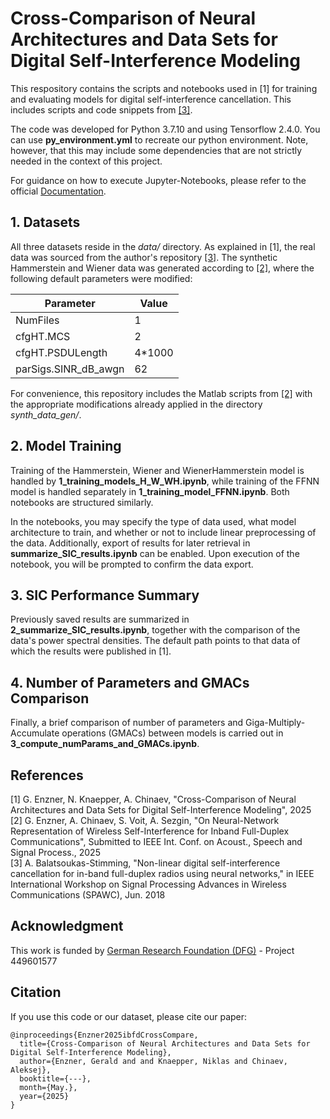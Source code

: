# Cross-Comparison of Neural Architectures and Data Sets for Digital Self-Interference Modeling

This respository contains the scripts and notebooks used in [1] for training and evaluating models for digital self-interference cancellation. This includes scripts and code snippets from [\[3\]](https://github.com/abalatsoukas/fdnn).

The code was developed for Python 3.7.10 and using Tensorflow 2.4.0. You can use <b>py_environment.yml</b> to recreate our python environment. Note, however, that this may include some dependencies that are not strictly needed in the context of this project.

For guidance on how to execute Jupyter-Notebooks, please refer to the official [Documentation](https://docs.jupyter.org/en/latest/).


## 1. Datasets

All three datasets reside in the <i>data/</i> directory. As explained in [1], the real data was sourced from the author's repository [\[3\]](https://github.com/abalatsoukas/fdnn). The synthetic Hammerstein and Wiener data was generated according to [\[2\]](https://github.com/STHLabUOL/SICforIBFD), where the following default parameters were modified:

| Parameter | Value |
| -------- | ------- |
| NumFiles | 1 |
| cfgHT.MCS | 2 |
| cfgHT.PSDULength | 4*1000 |
| parSigs.SINR_dB_awgn | 62 |

For convenience, this repository includes the Matlab scripts from [\[2\]](https://github.com/STHLabUOL/SICforIBFD) with the appropriate modifications already applied in the directory <i>synth_data_gen/</i>.



## 2. Model Training

Training of the Hammerstein, Wiener and WienerHammerstein model is handled by <b>1_training_models_H_W_WH.ipynb</b>, while training of the FFNN model is handled separately in <b>1_training_model_FFNN.ipynb</b>. Both notebooks are structured similarly.

In the notebooks, you may specify the type of data used, what model architecture to train, and whether or not to include linear preprocessing of the data. Additionally, export of results for later retrieval in <b>summarize_SIC_results.ipynb</b> can be enabled. Upon execution of the notebook, you will be prompted to confirm the data export.

## 3. SIC Performance Summary

Previously saved results are summarized in <b>2_summarize_SIC_results.ipynb</b>, together with the comparison of the data's power spectral densities. The default path points to that data of which the results were published in [1].

## 4. Number of Parameters and GMACs Comparison
Finally, a brief comparison of number of parameters and Giga-Multiply-Accumulate operations (GMACs) between models is carried out in <b>3_compute_numParams_and_GMACs.ipynb</b>.

## References

[1] G. Enzner, N. Knaepper, A. Chinaev, "Cross-Comparison of Neural Architectures and Data Sets for Digital Self-Interference Modeling", 2025<br>
[2] G. Enzner, A. Chinaev, S. Voit, A. Sezgin, "On Neural-Network Representation of Wireless Self-Interference for Inband Full-Duplex Communications", Submitted to IEEE Int. Conf. on Acoust., Speech and Signal Process., 2025<br>
[3] A. Balatsoukas-Stimming, "Non-linear digital self-interference cancellation for in-band full-duplex radios using neural networks," in IEEE International Workshop on Signal Processing Advances in Wireless Communications (SPAWC), Jun. 2018

## Acknowledgment
This work is funded by [German Research Foundation (DFG)](https://asn.uni-paderborn.de/) - Project 449601577

## Citation
If you use this code or our dataset, please cite our paper:
```
@inproceedings{Enzner2025ibfdCrossCompare,
  title={Cross-Comparison of Neural Architectures and Data Sets for Digital Self-Interference Modeling},
  author={Enzner, Gerald and and Knaepper, Niklas and Chinaev, Aleksej},
  booktitle={---},
  month={May.},
  year={2025}
}
```

